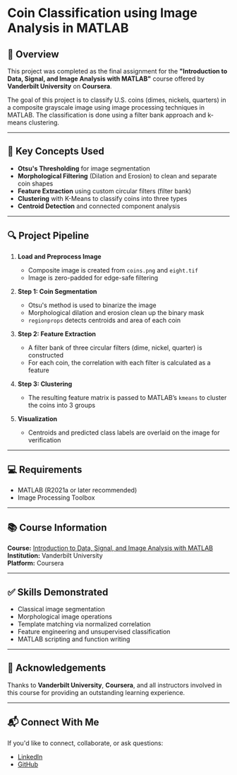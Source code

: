 # Coin Classification using Image Analysis in MATLAB

## 📌 Overview

This project was completed as the final assignment for the **"Introduction to Data, Signal, and Image Analysis with MATLAB"** course offered by **Vanderbilt University** on **Coursera**.

The goal of this project is to classify U.S. coins (dimes, nickels, quarters) in a composite grayscale image using image processing techniques in MATLAB. The classification is done using a filter bank approach and k-means clustering.

---

## 🧠 Key Concepts Used

- **Otsu's Thresholding** for image segmentation
- **Morphological Filtering** (Dilation and Erosion) to clean and separate coin shapes
- **Feature Extraction** using custom circular filters (filter bank)
- **Clustering** with K-Means to classify coins into three types
- **Centroid Detection** and connected component analysis

---

## 🔍 Project Pipeline

1. **Load and Preprocess Image**
   - Composite image is created from `coins.png` and `eight.tif`
   - Image is zero-padded for edge-safe filtering

2. **Step 1: Coin Segmentation**
   - Otsu's method is used to binarize the image
   - Morphological dilation and erosion clean up the binary mask
   - `regionprops` detects centroids and area of each coin

3. **Step 2: Feature Extraction**
   - A filter bank of three circular filters (dime, nickel, quarter) is constructed
   - For each coin, the correlation with each filter is calculated as a feature

4. **Step 3: Clustering**
   - The resulting feature matrix is passed to MATLAB’s `kmeans` to cluster the coins into 3 groups

5. **Visualization**
   - Centroids and predicted class labels are overlaid on the image for verification

---
## 💻 Requirements

- MATLAB (R2021a or later recommended)
- Image Processing Toolbox

---

## 📚 Course Information

**Course:** [Introduction to Data, Signal, and Image Analysis with MATLAB](https://www.coursera.org/learn/matlab-image-analysis)  
**Institution:** Vanderbilt University  
**Platform:** Coursera  

---

## ✅ Skills Demonstrated

- Classical image segmentation
- Morphological image operations
- Template matching via normalized correlation
- Feature engineering and unsupervised classification
- MATLAB scripting and function writing

---

## 🙌 Acknowledgements

Thanks to **Vanderbilt University**, **Coursera**, and all instructors involved in this course for providing an outstanding learning experience.

---

## 📬 Connect With Me

If you'd like to connect, collaborate, or ask questions:
- [LinkedIn](https://www.linkedin.com/in/umar-shaik-72493a313/)
- [GitHub](https://github.com/Shaikumar2006)
